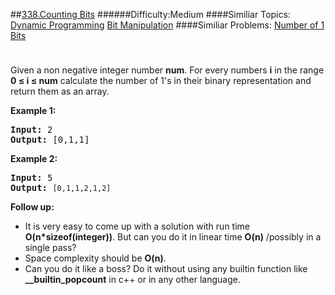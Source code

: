 ##[338.Counting Bits](https://leetcode.com/problems/counting-bits/description/ "338.Counting Bits")
######Difficulty:Medium
####Similiar Topics:
  [Dynamic Programming](https://leetcode.com//tag/dynamic-programming)  [Bit Manipulation](https://leetcode.com//tag/bit-manipulation)
####Similiar Problems:
  [Number of 1 Bits](https://leetcode.com//problems/number-of-1-bits)
<div class="question-description__3U1T" style="padding-top: 10px;"><div><p>Given a non negative integer number <b>num</b>. For every numbers <b>i</b> in the range <b>0 &#8804; i &#8804; num</b> calculate the number of 1's in their binary representation and return them as an array.</p>

<p><strong>Example 1:</strong></p>

<pre><strong>Input: </strong><span id="example-input-1-1">2</span>
<strong>Output: </strong><span id="example-output-1">[0,1,1]</span></pre>

<p><strong>Example 2:</strong></p>

<pre><strong>Input: </strong><span id="example-input-1-1">5</span>
<strong>Output: </strong><code>[0,1,1,2,1,2]</code>
</pre>

<p><b>Follow up:</b></p>

<ul>
	<li>It is very easy to come up with a solution with run time <b>O(n*sizeof(integer))</b>. But can you do it in linear time <b>O(n)</b> /possibly in a single pass?</li>
	<li>Space complexity should be <b>O(n)</b>.</li>
	<li>Can you do it like a boss? Do it without using any builtin function like <b>__builtin_popcount</b> in c++ or in any other language.</li>
</ul>
</div></div><div> </div><div> </div><div> </div><div> </div><div> </div><div> </div><div> </div><div> </div><div> </div><div> </div><div> </div><div> </div><div> </div><div> </div><div> </div><div> </div><div> </div><div> </div><div> </div><div> </div><div> </div><div> </div><div> </div><div> </div><div> </div><div> </div><div> </div><div> </div><div> </div><div> </div><div> </div><div> </div><div> </div><div> </div><div> </div><div> </div><div> </div><div> </div><div> </div><div> </div><div> </div><div> </div><div> </div><div> </div><div> </div><div> </div><div> </div><div> </div><div> </div><div> </div><div> </div><div> </div><div> </div><div> </div><div> </div><div> </div><div> </div><div> </div><div> </div><div> </div><div> </div><div> </div><div> </div><div> </div><div> </div><div> </div><div> </div><div> </div><div> </div><div> </div><div> </div><div> </div><div> </div><div> </div><div> </div><div> </div><div> </div><div> </div><div> </div><div> </div><div> </div><div> </div><div> </div><div> </div><div> </div><div> </div><div> </div><div> </div><div> </div><div> </div><div> </div><div> </div><div> </div><div> </div><div> </div><div> </div><div> </div><div> </div><div> </div><div> </div><div> </div><div> </div><div> </div><div> </div><div> </div><div> </div><div> </div><div> </div><div> </div><div> </div><div> </div><div> </div>